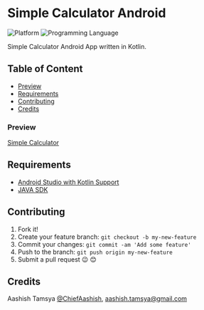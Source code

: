 # Simple Calculator Android

![Platform](https://img.shields.io/badge/platfom-android-green.svg)
![Programming Language](https://img.shields.io/badge/language-kotlin-yellow.svg)

Simple Calculator Android App written in Kotlin.

## Table of Content

-	[Preview](#preview)
-	[Requirements](#requirements)
-	[Contributing](#contributing)
-	[Credits](#credits)

### Preview

[Simple Calculator](/Resources/SimpleCalculator.gif)

## Requirements
* [Android Studio with Kotlin Support](https://developer.android.com/studio/preview/index.html)
* [JAVA SDK](http://www.oracle.com/technetwork/java/javase/downloads/jdk8-downloads-2133151.html)

## Contributing

1. Fork it!
2. Create your feature branch: `git checkout -b my-new-feature`
3. Commit your changes: `git commit -am 'Add some feature'`
4. Push to the branch: `git push origin my-new-feature`
5. Submit a pull request 😉 😊

## Credits

Aashish Tamsya [@ChiefAashish](https://www.twitter.com/chiefaashish),
aashish.tamsya@gmail.com